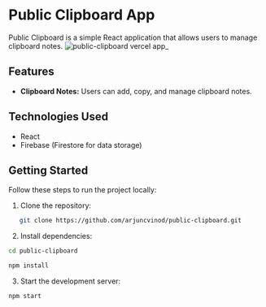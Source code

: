 # Public Clipboard App

Public Clipboard is a simple React application that allows users to manage clipboard notes.
![public-clipboard vercel app_](https://github.com/arjuncvinod/public-clipboard/assets/68469520/2dce8d6b-667d-4a74-9955-059c5bbdde88)


## Features

- **Clipboard Notes:** Users can add, copy, and manage clipboard notes.

## Technologies Used

- React
- Firebase (Firestore for data storage)

## Getting Started

Follow these steps to run the project locally:

1. Clone the repository:

```bash
   git clone https://github.com/arjuncvinod/public-clipboard.git
```
2. Install dependencies:
```bash
cd public-clipboard
```
```bash 
npm install
```
3. Start the development server:
```bash
npm start

```
